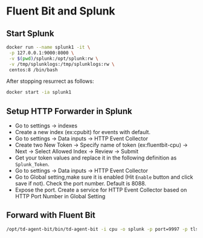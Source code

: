 
# Fluent Bit and Splunk

## Start Splunk

```bash
docker run --name splunk1 -it \
 -p 127.0.0.1:9000:8000 \
 -v $(pwd)/splunk:/opt/splunk:rw \
 -v /tmp/splunklogs:/tmp/splunklogs:rw \
 centos:8 /bin/bash
```

After stopping resurrect as follows:

```bash
docker start -ia splunk1
```

## Setup HTTP Forwarder in Splunk

* Go to settings -> indexes
* Create a new index (ex:cpubit) for events with default.
* Go to settings -> Data inputs -> HTTP Event Collector
* Create two New Token -> Specify name of token (ex:fluentbit-cpu) -> Next -> Select Allowed Index -> Review -> Submit
* Get your token values and replace it in the following definition as `Splunk_Token`.
* Go to settings -> Data inputs -> HTTP Event Collector
* Go to Global setting,make sure it is enabled (Hit `Enable` button and click save if not). Check the port number. Default is 8088.
* Expose the port. Create a service for HTTP Event Collector based on HTTP Port Number in Global Setting


## Forward with Fluent Bit

```bash
/opt/td-agent-bit/bin/td-agent-bit -i cpu -o splunk -p port=9997 -p tls=off -p splunk_token=1 -m "*"
```
